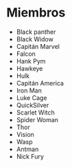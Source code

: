 # Miembros

* Black panther
* Black Widow
* Capitán Marvel
* Falcon
* Hank Pym
* Hawkeye
* Hulk
* Capitán America
* Iron Man
* Luke Cage
* QuickSilver
* Scarlet Witch
* Spider Woman
* Thor
* Vision
* Wasp
* Antman
* Nick Fury
